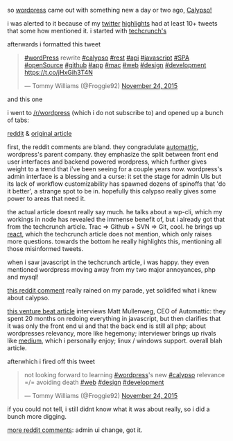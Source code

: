 so [wordpress](wordpress.com) came out with something new a day or two ago, [Calypso!](https://developer.wordpress.com/calypso/)

i was alerted to it because of my [twitter](twitter.com) [highlights](https://blog.twitter.com/2015/highlighting-the-best-of-twitter-for-you) had at least 10+ tweets that some how mentioned it. i started with [techcrunch's](http://techcrunch.com/2015/11/23/wordpress-com-goes-open-source-and-gets-a-desktop-app/)

afterwards i formatted this tweet

<blockquote class="twitter-tweet" lang="en"><p lang="en" dir="ltr"><a href="https://twitter.com/hashtag/wordPress?src=hash">#wordPress</a> rewrite&#10;<a href="https://twitter.com/hashtag/calypso?src=hash">#calypso</a> <a href="https://twitter.com/hashtag/rest?src=hash">#rest</a> <a href="https://twitter.com/hashtag/api?src=hash">#api</a> <a href="https://twitter.com/hashtag/javascript?src=hash">#javascript</a> <a href="https://twitter.com/hashtag/SPA?src=hash">#SPA</a> <a href="https://twitter.com/hashtag/openSource?src=hash">#openSource</a> <a href="https://twitter.com/hashtag/github?src=hash">#github</a> <a href="https://twitter.com/hashtag/app?src=hash">#app</a> <a href="https://twitter.com/hashtag/mac?src=hash">#mac</a>&#10;<a href="https://twitter.com/hashtag/web?src=hash">#web</a> <a href="https://twitter.com/hashtag/design?src=hash">#design</a> <a href="https://twitter.com/hashtag/development?src=hash">#development</a>&#10;<a href="https://t.co/jHxGih3T4N">https://t.co/jHxGih3T4N</a></p>&mdash; Tommy Williams (@Froggie92) <a href="https://twitter.com/Froggie92/status/669282177041850368">November 24, 2015</a></blockquote>
<script async src="//platform.twitter.com/widgets.js" charset="utf-8"></script>

and this one

i went to [/r/wordpress](reddit.com/r/wordpress) (which i do not subscribe to) and opened up a bunch of tabs:

[reddit](https://www.reddit.com/r/Wordpress/comments/3u34pc/thoughts_on_calypso/) & [original article](http://blog.versionpress.net/2015/11/thoughts-on-calypso/)

first, the reddit comments are bland. they congradulate [automattic](https://automattic.com/), wordpress's parent company. they emphasize the split between front end user interfaces and backend powered wordpress, which further gives weight to a trend that i've been seeing for a couple years now. wordpress's admin interface is a blessing and a curse: it set the stage for admin UIs but its lack of workflow customizability has spawned dozens of spinoffs that 'do it better', a strange spot to be in. hopefully this calypso really gives some power to areas that need it.

the actual article doesnt really say much. he talks about a wp-cli, which my workings in node has revealed the immense benefit of, but i already got that from the techcrunch article. Trac => Github + SVN => Git, cool. he brings up [react](https://facebook.github.io/react/), which the techcrunch article does not mention, which only raises more questions. towards the bottom he really highlights this, mentioning all those misinformed tweets. 

when i saw javascript in the techcrunch article, i was happy. they even mentioned wordpress moving away from my two major annoyances, php and mysql! 

[this reddit comment](https://www.reddit.com/r/PHP/comments/3u44aq/regarding_wordpress/) really rained on my parade, yet solidifed what i knew about calypso. 

[this venture beat article](http://venturebeat.com/2015/11/24/wordpress-creator-matt-mullenweg-breaks-down-the-blogging-platforms-biggest-overhaul-in-years/) interviews Matt Mullenweg, CEO of Automattic: they spent 20 months on redoing everything in javascript, but then clarifies that it was only the front end ui and that the back end is still all php; about wordpresses relevancy, more like hegemony; interviewer brings up rivals like [medium](https://medium.com/), which i personally enjoy; linux / windows support. overall blah article. 

afterwhich i fired off this tweet

<blockquote class="twitter-tweet" lang="en"><p lang="en" dir="ltr">not looking forward to learning <a href="https://twitter.com/hashtag/wordpress?src=hash">#wordpress</a>&#39;s new <a href="https://twitter.com/hashtag/calypso?src=hash">#calypso</a>&#10;relevance =/= avoiding death &#10;<a href="https://twitter.com/hashtag/web?src=hash">#web</a> <a href="https://twitter.com/hashtag/design?src=hash">#design</a> <a href="https://twitter.com/hashtag/development?src=hash">#development</a></p>&mdash; Tommy Williams (@Froggie92) <a href="https://twitter.com/Froggie92/status/669284822087434240">November 24, 2015</a></blockquote>
<script async src="//platform.twitter.com/widgets.js" charset="utf-8"></script>

if you could not tell, i still didnt know what it was about really, so i did a bunch more digging.

[more reddit comments](https://www.reddit.com/r/learnprogramming/comments/3u3qoo/about_changes_on_wordpress/): admin ui change, got it.








